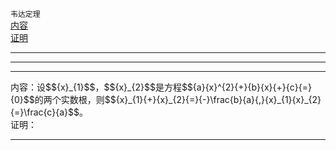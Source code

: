 `韦达定理`<br>
[内容](#content) <br>
[证明](#prove)<br>

---

---

---
<span id="content">
内容：设$${x}_{1}$$，$${x}_{2}$$是方程$${a}{x}^{2}{+}{b}{x}{+}{c}{=}{0}$$的两个实数根，则$${x}_{1}{+}{x}_{2}{=}{-}\frac{b}{a}{,}{x}_{1}{x}_{2}{=}\frac{c}{a}$$。<br></span>
<span id="prove">
证明：
</span>

---
